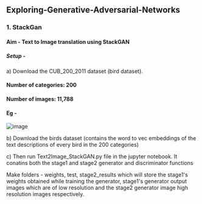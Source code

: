 ## Exploring-Generative-Adversarial-Networks


### 1. StackGan

#### Aim - Text to Image translation using StackGAN

##### Setup - 
a) Download the CUB_200_2011 dataset (bird dataset).
####  Number of categories: 200
####  Number of images: 11,788
####  Eg - 
  ![image](https://user-images.githubusercontent.com/66245321/147774362-249d02ee-cf5c-465f-b3ed-3235174e8c87.png)

b) Download the birds dataset (contains the word to vec embeddings of the text descriptions of every bird in the 200 categories)

c) Then run Text2Image_StackGAN.py file in the jupyter notebook.
        It conatins both the stage1 and stage2 generator and discriminator functions 
   
   Make folders - weights, test, stage2_results which will store the stage1's weights obtained while training the generator, stage1's generator output images which are of low resolution and the stage2 generator image high resolution images respectively.
  
